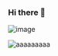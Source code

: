 ### Hi there 👋

![image](https://user-images.githubusercontent.com/43882924/132252944-4095e1e8-4429-4240-9b2e-052233e6c21a.png)

![aaaaaaaaa](https://user-images.githubusercontent.com/43882924/177836152-35c5e8b0-c3e6-49b5-a06e-c8bdfa73c75a.png)

